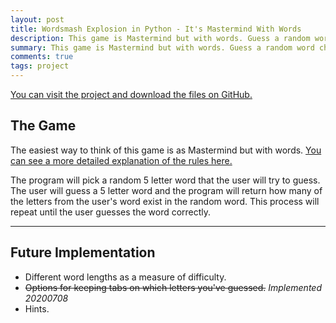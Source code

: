 ```yaml
---
layout: post
title: Wordsmash Explosion in Python - It's Mastermind With Words
description: This game is Mastermind but with words. Guess a random word chosen by the computer based on how many letters there are in common.
summary: This game is Mastermind but with words. Guess a random word chosen by the computer based on how many letters there are in common.
comments: true
tags: project
---
```


[You can visit the project and download the files on GitHub.](https://github.com/milofultz/wordmastermind)

## The Game

The easiest way to think of this game is as Mastermind but with words. [You can see a more detailed explanation of the rules here.](https://www.word-grabber.com/printable-word-games/a-mastermind-with-words-jotto)

The program will pick a random 5 letter word that the user will try to guess. The user will guess a 5 letter word and the program will return how many of the letters from the user's word exist in the random word. This process will repeat until the user guesses the word correctly.

---

## Future Implementation

- Different word lengths as a measure of difficulty.
- ~~Options for keeping tabs on which letters you've guessed.~~ *Implemented 20200708*
- Hints.